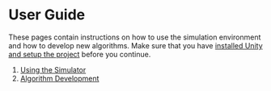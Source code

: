 # User Guide

These pages contain instructions on how to use the simulation environment and how to develop new algorithms.
Make sure that you have [installed Unity and setup the project](~/installation_guide/home.md) before you continue.

1. [Using the Simulator](usage/home.md)
2. [Algorithm Development](dev/home.md)
